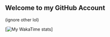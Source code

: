 
## Welcome to my GitHub Account  
(ignore other lol)

[![My WakaTime stats](https://github-readme-stats.vercel.app/api/wakatime?username=DanielMc76)]
<!---
Hi, I'm Guessing You Came Here By Accident?
--->
